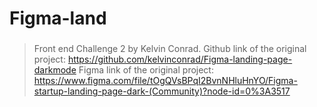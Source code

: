 # Figma-land

###

>Front end Challenge 2 by Kelvin Conrad.
>Github link of the original project: https://github.com/kelvinconrad/Figma-landing-page-darkmode
>Figma link of the original project:  https://www.figma.com/file/tOgQVsBPqI2BvnNHluHnYO/Figma-startup-landing-page-dark-(Community)?node-id=0%3A3517
